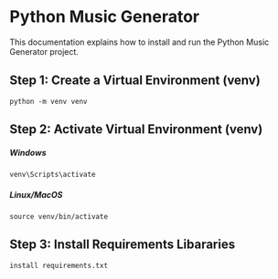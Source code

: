 

# Python Music Generator

This documentation explains how to install and run the Python Music Generator project.

## Step 1: Create a Virtual Environment (venv)



```shell
python -m venv venv
```

## Step 2: Activate Virtual Environment (venv)


##### Windows
```shell
venv\Scripts\activate
```


##### Linux/MacOS
```shell
source venv/bin/activate
```

## Step 3: Install Requirements Libararies


```shell
install requirements.txt
```
